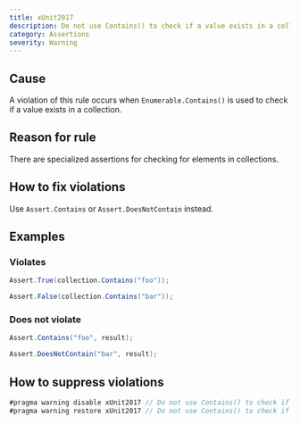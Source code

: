 ```yaml
---
title: xUnit2017
description: Do not use Contains() to check if a value exists in a collection
category: Assertions
severity: Warning
---
```


## Cause

A violation of this rule occurs when `Enumerable.Contains()` is used to check if a value exists in a collection.

## Reason for rule

There are specialized assertions for checking for elements in collections.

## How to fix violations

Use `Assert.Contains` or `Assert.DoesNotContain` instead.

## Examples

### Violates

```csharp
Assert.True(collection.Contains("foo"));
```

```csharp
Assert.False(collection.Contains("bar"));
```


### Does not violate

```csharp
Assert.Contains("foo", result);
```

```csharp
Assert.DoesNotContain("bar", result);
```

## How to suppress violations

```csharp
#pragma warning disable xUnit2017 // Do not use Contains() to check if a value exists in a collection
#pragma warning restore xUnit2017 // Do not use Contains() to check if a value exists in a collection
```

